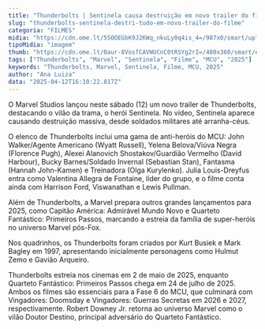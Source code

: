 ```yaml
---
title: "Thunderbolts | Sentinela causa destruição em novo trailer do filme"
slug: "thunderbolts-sentinela-destri-tudo-em-novo-trailer-do-filme"
categoria: "FILMES"
midia: "https://cdn.ome.lt/5SOOEGbK9J2KWq_nkuLy0q4is_4=/987x0/smart/uploads/conteudo/fotos/sentinela_OE3Vz4T.jpg"
tipoMidia: "imagem"
thumb: "https://cdn.ome.lt/0aur-8VosfCAVWUCnC0tRSYg2rI=/480x360/smart/extras/conteudos/sentinela_8CyrwtJ.jpg"
tags: ["Thunderbolts", "Marvel", "Sentinela", "Filme", "MCU", "2025"]
keywords: "Thunderbolts, Marvel, Sentinela, Filme, MCU, 2025"
author: "Ana Luiza"
data: "2025-04-12T16:10:22.817Z"
---
```


O Marvel Studios lançou neste sábado (12) um novo trailer de Thunderbolts, destacando o vilão da trama, o herói Sentinela. No vídeo, Sentinela aparece causando destruição massiva, desde soldados militares até arranha-céus. 

O elenco de Thunderbolts inclui uma gama de anti-heróis do MCU: John Walker/Agente Americano (Wyatt Russell), Yelena Belova/Viúva Negra (Florence Pugh), Alexei Alanovich Shostakov/Guardião Vermelho (David Harbour), Bucky Barnes/Soldado Invernal (Sebastian Stan), Fantasma (Hannah John-Kamen) e Treinadora (Olga Kurylenko). Julia Louis-Dreyfus entra como Valentina Allegra de Fontaine, líder do grupo, e o filme conta ainda com Harrison Ford, Viswanathan e Lewis Pullman. 

Além de Thunderbolts, a Marvel prepara outros grandes lançamentos para 2025, como Capitão América: Admirável Mundo Novo e Quarteto Fantástico: Primeiros Passos, marcando a estreia da família de super-heróis no universo Marvel pós-Fox. 

Nos quadrinhos, os Thunderbolts foram criados por Kurt Busiek e Mark Bagley em 1997, apresentando inicialmente personagens como Hulmut Zemo e Gavião Arqueiro. 

Thunderbolts estreia nos cinemas em 2 de maio de 2025, enquanto Quarteto Fantástico: Primeiros Passos chega em 24 de julho de 2025. Ambos os filmes são essenciais para a Fase 6 do MCU, que culminará com Vingadores: Doomsday e Vingadores: Guerras Secretas em 2026 e 2027, respectivamente. Robert Downey Jr. retorna ao universo Marvel como o vilão Doutor Destino, principal adversário do Quarteto Fantástico.
